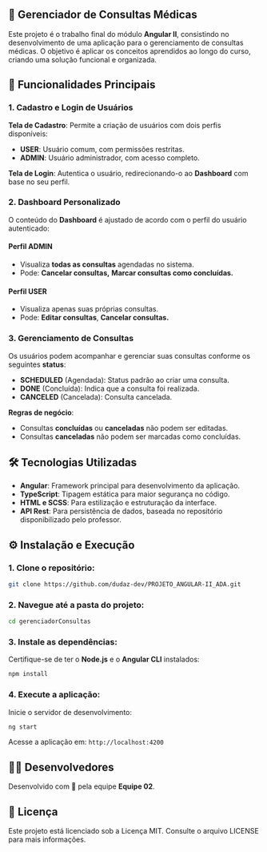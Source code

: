 ## 🏥 Gerenciador de Consultas Médicas

Este projeto é o trabalho final do módulo **Angular II**, consistindo no desenvolvimento de uma aplicação para o gerenciamento de consultas médicas. O objetivo é aplicar os conceitos aprendidos ao longo do curso, criando uma solução funcional e organizada.

## 🌟 Funcionalidades Principais

### 1. **Cadastro e Login de Usuários**
**Tela de Cadastro**: Permite a criação de usuários com dois perfis disponíveis:
  - **USER**: Usuário comum, com permissões restritas.
  - **ADMIN**: Usuário administrador, com acesso completo.

**Tela de Login**: Autentica o usuário, redirecionando-o ao **Dashboard** com base no seu perfil.

### 2. **Dashboard Personalizado**
O conteúdo do **Dashboard** é ajustado de acordo com o perfil do usuário autenticado:

#### **Perfil ADMIN**
- Visualiza **todas as consultas** agendadas no sistema.
- Pode:
   **Cancelar consultas,**
   **Marcar consultas como concluídas.**

#### **Perfil USER**
- Visualiza apenas suas próprias consultas.
- Pode:
 **Editar consultas**, **Cancelar consultas.**

### 3. **Gerenciamento de Consultas**
 Os usuários podem acompanhar e gerenciar suas consultas conforme os seguintes **status**:
- **SCHEDULED** (Agendada): Status padrão ao criar uma consulta.
- **DONE** (Concluída): Indica que a consulta foi realizada.
- **CANCELED** (Cancelada): Consulta cancelada.

 **Regras de negócio**:
- Consultas **concluídas** ou **canceladas** não podem ser editadas.
- Consultas **canceladas** não podem ser marcadas como concluídas.

## 🛠️ Tecnologias Utilizadas
- **Angular**: Framework principal para desenvolvimento da aplicação.
- **TypeScript**: Tipagem estática para maior segurança no código.
- **HTML e SCSS**: Para estilização e estruturação da interface.
- **API Rest**: Para persistência de dados, baseada no repositório disponibilizado pelo professor.

## ⚙️ Instalação e Execução

### 1. Clone o repositório:
```bash
git clone https://github.com/dudaz-dev/PROJETO_ANGULAR-II_ADA.git
```

### 2. Navegue até a pasta do projeto:
```bash
cd gerenciadorConsultas
```

### 3. Instale as dependências:
Certifique-se de ter o **Node.js** e o **Angular CLI** instalados:
```bash
npm install
```

### 4. Execute a aplicação:
Inicie o servidor de desenvolvimento:
```bash
ng start
```
Acesse a aplicação em: `http://localhost:4200`


## 👩‍💻 Desenvolvedores
Desenvolvido com 💙 pela equipe **Equipe 02**.


## 📝 Licença
Este projeto está licenciado sob a Licença MIT. Consulte o arquivo LICENSE para mais informações.
